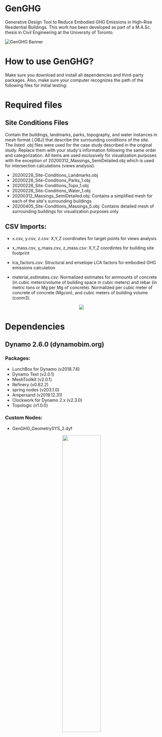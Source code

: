 # GenGHG
Generative Design Tool to Reduce Embodied GHG Emissions in High-Rise Residential Buildings.
This work has been developed as part of a M.A.Sc. thesis in Civil Engineering at the University of Toronto.


![GenGHG Banner](https://www.dropbox.com/s/5lsjhh7ih4tbfdg/2020.12.28%20Github%20Banner%202.png?raw=1)

# How to use GenGHG?
Make sure you download and install all dependencies and third-party packages. Also, make sure your computer recognizes the path of the following files for initial testing:

# Required files
## Site Conditions Files
Contain the buildings, landmarks, parks, topography, and water instances in mesh format (.OBJ) that describe the surrounding conditions of the site. The listed .obj files were used for the case study described in the original study. Replace them with your study's information following the same order and categorization. All items are used exclusively for visualization purposes with the exception of 20200312_Massings_SemiDetailed.obj which is used for intersection calculations (views analysis). 
- 20200228_Site-Conditions_Landmarks.obj
- 20200228_Site-Conditions_Parks_1.obj
- 20200228_Site-Conditions_Topo_1.obj
- 20200228_Site-Conditions_Water_1.obj
- 20200312_Massings_SemiDetailed.obj: Contains a simplified mesh for each of the site's surrounding buildings
- 20200405_Site-Conditions_Massings_5.obj: Contains detailed mesh of surrounding buildings for visualization purposes only

## CSV Imports:
- x.csv, y.csv, z.csv: X,Y,Z coordinates for target points for views analysis

- x_mass.csv, y_mass.csv, z_mass.csv: X,Y,Z coordintes for building site footprint 

- lca_factors.csv: Structural and envelope LCA factors for embodied GHG emissions calculation

- material_estimates.csv: Normalized estimates for ammounts of concrete (in cubic meters/volume of building space in cubic meters) and rebar (in metric tons or Mg per Mg of concrete). Normalized per cubic meter of concrete of concrete (Mgcon), and cubic meters of building volume (conm3).

<p align="center">
  <img src="https://www.dropbox.com/s/p9pl0fazjom6a2v/2020.12.28%20GenGHG%20GIF.gif?raw=1">
</p>

# Dependencies
## Dynamo 2.6.0 (dynamobim.org)
### Packages: 
- LunchBox for Dynamo (v2018.7.6)
- Dynamo Text (v2.0.1)
- MeshToolkit (v2.0.1)
- Refinery (v0.62.2)
- spring nodes (v203.1.0)
- Ampersand (v2019.12.31)
- Clockwork for Dynamo 2.x (v2.3.0)
- Topologic (v1.0.0)
### Custom Nodes:
- GenGHG_GeometrySYS_2.dyf

<p align="center">
<img src="https://www.dropbox.com/s/535161oyug4u0zp/GenGHG_thumbnail.png?raw=1" width=50% height=50%>
</p>


